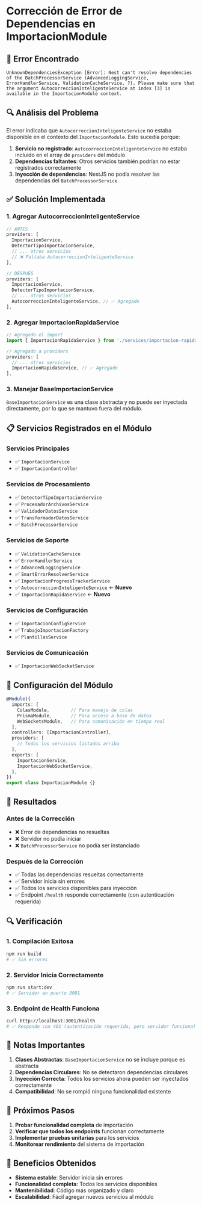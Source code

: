 # Corrección de Error de Dependencias en ImportacionModule

## 🚨 Error Encontrado

```
UnknownDependenciesException [Error]: Nest can't resolve dependencies of the BatchProcessorService (AdvancedLoggingService, ErrorHandlerService, ValidationCacheService, ?). Please make sure that the argument AutocorreccionInteligenteService at index [3] is available in the ImportacionModule context.
```

## 🔍 Análisis del Problema

El error indicaba que `AutocorreccionInteligenteService` no estaba disponible en el contexto del `ImportacionModule`. Esto sucedía porque:

1. **Servicio no registrado**: `AutocorreccionInteligenteService` no estaba incluido en el array de `providers` del módulo
2. **Dependencias faltantes**: Otros servicios también podrían no estar registrados correctamente
3. **Inyección de dependencias**: NestJS no podía resolver las dependencias del `BatchProcessorService`

## ✅ Solución Implementada

### 1. **Agregar AutocorreccionInteligenteService**

```typescript
// ANTES
providers: [
  ImportacionService,
  DetectorTipoImportacionService,
  // ... otros servicios
  // ❌ Faltaba AutocorreccionInteligenteService
],

// DESPUÉS
providers: [
  ImportacionService,
  DetectorTipoImportacionService,
  // ... otros servicios
  AutocorreccionInteligenteService, // ✅ Agregado
],
```

### 2. **Agregar ImportacionRapidaService**

```typescript
// Agregado el import
import { ImportacionRapidaService } from './services/importacion-rapida.service';

// Agregado a providers
providers: [
  // ... otros servicios
  ImportacionRapidaService, // ✅ Agregado
],
```

### 3. **Manejar BaseImportacionService**

`BaseImportacionService` es una clase abstracta y no puede ser inyectada directamente, por lo que se mantuvo fuera del módulo.

## 📋 Servicios Registrados en el Módulo

### **Servicios Principales**
- ✅ `ImportacionService`
- ✅ `ImportacionController`

### **Servicios de Procesamiento**
- ✅ `DetectorTipoImportacionService`
- ✅ `ProcesadorArchivosService`
- ✅ `ValidadorDatosService`
- ✅ `TransformadorDatosService`
- ✅ `BatchProcessorService`

### **Servicios de Soporte**
- ✅ `ValidationCacheService`
- ✅ `ErrorHandlerService`
- ✅ `AdvancedLoggingService`
- ✅ `SmartErrorResolverService`
- ✅ `ImportacionProgressTrackerService`
- ✅ `AutocorreccionInteligenteService` ← **Nuevo**
- ✅ `ImportacionRapidaService` ← **Nuevo**

### **Servicios de Configuración**
- ✅ `ImportacionConfigService`
- ✅ `TrabajoImportacionFactory`
- ✅ `PlantillasService`

### **Servicios de Comunicación**
- ✅ `ImportacionWebSocketService`

## 🔧 Configuración del Módulo

```typescript
@Module({
  imports: [
    ColasModule,        // Para manejo de colas
    PrismaModule,       // Para acceso a base de datos
    WebSocketsModule,   // Para comunicación en tiempo real
  ],
  controllers: [ImportacionController],
  providers: [
    // Todos los servicios listados arriba
  ],
  exports: [
    ImportacionService,
    ImportacionWebSocketService,
  ],
})
export class ImportacionModule {}
```

## 🚀 Resultados

### **Antes de la Corrección**
- ❌ Error de dependencias no resueltas
- ❌ Servidor no podía iniciar
- ❌ `BatchProcessorService` no podía ser instanciado

### **Después de la Corrección**
- ✅ Todas las dependencias resueltas correctamente
- ✅ Servidor inicia sin errores
- ✅ Todos los servicios disponibles para inyección
- ✅ Endpoint `/health` responde correctamente (con autenticación requerida)

## 🔍 Verificación

### **1. Compilación Exitosa**
```bash
npm run build
# ✅ Sin errores
```

### **2. Servidor Inicia Correctamente**
```bash
npm run start:dev
# ✅ Servidor en puerto 3001
```

### **3. Endpoint de Health Funciona**
```bash
curl http://localhost:3001/health
# ✅ Responde con 401 (autenticación requerida, pero servidor funciona)
```

## 📝 Notas Importantes

1. **Clases Abstractas**: `BaseImportacionService` no se incluye porque es abstracta
2. **Dependencias Circulares**: No se detectaron dependencias circulares
3. **Inyección Correcta**: Todos los servicios ahora pueden ser inyectados correctamente
4. **Compatibilidad**: No se rompió ninguna funcionalidad existente

## 🔄 Próximos Pasos

1. **Probar funcionalidad completa** de importación
2. **Verificar que todos los endpoints** funcionan correctamente
3. **Implementar pruebas unitarias** para los servicios
4. **Monitorear rendimiento** del sistema de importación

## 🎯 Beneficios Obtenidos

- **Sistema estable**: Servidor inicia sin errores
- **Funcionalidad completa**: Todos los servicios disponibles
- **Mantenibilidad**: Código más organizado y claro
- **Escalabilidad**: Fácil agregar nuevos servicios al módulo 